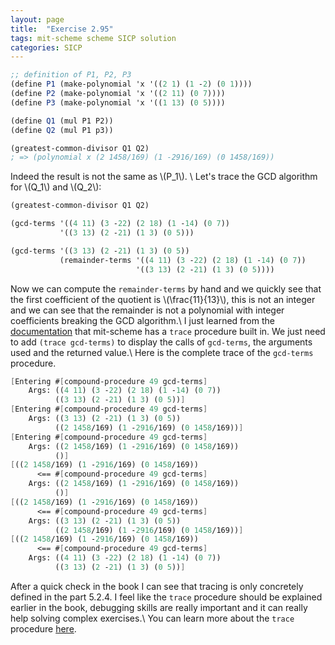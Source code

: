 ```yaml
---
layout: page
title:  "Exercise 2.95"
tags: mit-scheme scheme SICP solution
categories: SICP
---
```

```scheme
;; definition of P1, P2, P3
(define P1 (make-polynomial 'x '((2 1) (1 -2) (0 1))))
(define P2 (make-polynomial 'x '((2 11) (0 7))))
(define P3 (make-polynomial 'x '((1 13) (0 5))))

(define Q1 (mul P1 P2))
(define Q2 (mul P1 p3))

(greatest-common-divisor Q1 Q2)
; => (polynomial x (2 1458/169) (1 -2916/169) (0 1458/169))
```
Indeed the result is not the same as \\(P_1\\). \\
Let's trace the GCD algorithm for \\(Q_1\\) and \\(Q_2\\):
```scheme
(greatest-common-divisor Q1 Q2)

(gcd-terms '((4 11) (3 -22) (2 18) (1 -14) (0 7))
           '((3 13) (2 -21) (1 3) (0 5)))

(gcd-terms '((3 13) (2 -21) (1 3) (0 5))
           (remainder-terms '((4 11) (3 -22) (2 18) (1 -14) (0 7))
                            '((3 13) (2 -21) (1 3) (0 5))))
```
Now we can compute the `remainder-terms` by hand and we quickly see that the first coefficient of the quotient is \\(\frac{11}{13}\\), this is not an integer and we can see that the remainder is not a polynomial with integer coefficients breaking the GCD algorithm.\\
I just learned from the [documentation](https://www.gnu.org/software/mit-scheme/documentation/mit-scheme-user/index.html "mit-scheme online documentation") that mit-scheme has a `trace` procedure built in. We just need to add `(trace gcd-terms)` to display the calls of `gcd-terms`, the arguments used and the returned value.\\
Here is the complete trace of the `gcd-terms` procedure.
```scheme
[Entering #[compound-procedure 49 gcd-terms]
    Args: ((4 11) (3 -22) (2 18) (1 -14) (0 7))
          ((3 13) (2 -21) (1 3) (0 5))]
[Entering #[compound-procedure 49 gcd-terms]
    Args: ((3 13) (2 -21) (1 3) (0 5))
          ((2 1458/169) (1 -2916/169) (0 1458/169))]
[Entering #[compound-procedure 49 gcd-terms]
    Args: ((2 1458/169) (1 -2916/169) (0 1458/169))
          ()]
[((2 1458/169) (1 -2916/169) (0 1458/169))
      <== #[compound-procedure 49 gcd-terms]
    Args: ((2 1458/169) (1 -2916/169) (0 1458/169))
          ()]
[((2 1458/169) (1 -2916/169) (0 1458/169))
      <== #[compound-procedure 49 gcd-terms]
    Args: ((3 13) (2 -21) (1 3) (0 5))
          ((2 1458/169) (1 -2916/169) (0 1458/169))]
[((2 1458/169) (1 -2916/169) (0 1458/169))
      <== #[compound-procedure 49 gcd-terms]
    Args: ((4 11) (3 -22) (2 18) (1 -14) (0 7))
          ((3 13) (2 -21) (1 3) (0 5))]
```
After a quick check in the book I can see that tracing is only concretely defined in the part 5.2.4. I feel like the `trace` procedure should be explained earlier in the book, debugging skills are really important and it can really help solving complex exercises.\\
You can learn more about the `trace` procedure [here](https://www.gnu.org/software/mit-scheme/documentation/mit-scheme-user/Advising-Procedures.html#Advising-Procedures "Advising-Procedures").
